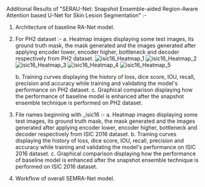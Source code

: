 Additional Results of "SERAU-Net: Snapshot Ensemble-aided Region-Aware Attention based U-Net for Skin Lesion Segmentation" :-

1. Architecture of baseline RA-Net model.
2. For PH2 dataset :-
    a. Heatmap images displaying some test images, its ground truth mask, the mask generated and the images generated after applying encoder lower, encoder higher, bottleneck and decoder respectively from PH2 dataset.
   ![isic16_Heatmap_1](https://github.com/user-attachments/assets/ffd096e3-ef69-44f8-8851-ad37d784b53f)
   ![isic16_Heatmap_2](https://github.com/user-attachments/assets/a81fc0c7-876b-42aa-b6fa-d74899bf3c71)
   ![isic16_Heatmap_3](https://github.com/user-attachments/assets/94ff5f3a-849d-424d-8251-850e7d46c7a5)
   ![isic16_Heatmap_4](https://github.com/user-attachments/assets/2ace0e70-599b-4c3a-8a75-6ee8ce1f2c5a)
   ![isic16_Heatmap_5](https://github.com/user-attachments/assets/54610014-f84a-4713-b009-4c6d9f65ae44)

    b. Training curves displaying the history of loss, dice score, IOU, recall, precision and accuracy while training and validating the model's performance on PH2 dataset.
    c. Graphical comparison displaying how the performance of baseline model is enhanced after the snapshot ensemble technique is performed on PH2 dataset.
4. File names beginning with _isic16 :-
    a. Heatmap images displaying some test images, its ground truth mask, the mask generated and the images generated after applying encoder lower, encoder higher, bottleneck and decoder respectively from ISIC 2016 dataset.
    b. Training curves displaying the history of loss, dice score, IOU, recall, precision and accuracy while training and validating the model's performance on ISIC 2016 dataset.
    c. Graphical comparison displaying how the performance of baseline model is enhanced after the snapshot ensemble technique is performed on ISIC 2016 dataset.
5. Workflow of overall SEMRA-Net model.
